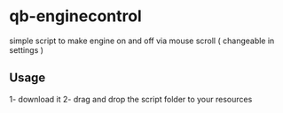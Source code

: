 # qb-enginecontrol
simple script to make engine on and off via mouse scroll ( changeable in settings )

## Usage
1- download it
2- drag and drop the script folder to your resources
